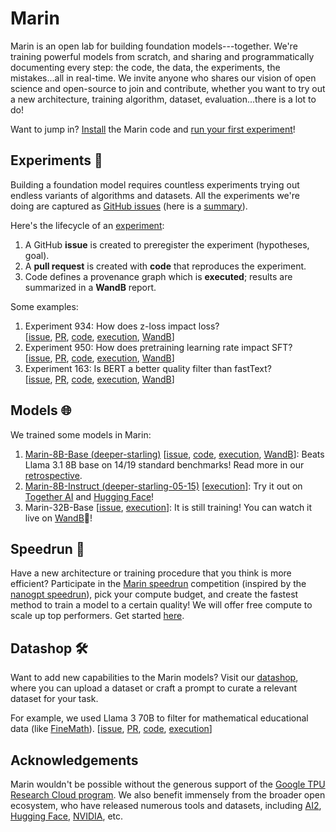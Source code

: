 # Marin

Marin is an open lab for building foundation models---together.
We're training powerful models from scratch, and sharing and programmatically documenting every step:
the code, the data, the experiments, the mistakes...all in real-time.
We invite anyone who shares our vision of open science and open-source to join and contribute,
whether you want to try out a new architecture, training algorithm, dataset,
evaluation...there is a lot to do!

Want to jump in?  [Install](https://marin.readthedocs.io/en/latest/tutorials/installation/) the Marin code and
[run your first experiment](https://marin.readthedocs.io/en/latest/tutorials/first-experiment/)!

## Experiments 🧪

Building a foundation model requires countless experiments trying out endless variants of algorithms and datasets.
All the experiments we're doing are captured as [GitHub issues](https://github.com/marin-community/marin/issues?q=is%3Aissue%20label%3Aexperiment) (here is a [summary](https://marin.readthedocs.io/en/latest/reports/)).

Here's the lifecycle of an [experiment](https://marin.readthedocs.io/en/latest/explanations/experiments/):
1. A GitHub **issue** is created to preregister the experiment (hypotheses, goal).
2. A **pull request** is created with **code** that reproduces the experiment.
3. Code defines a provenance graph which is **executed**; results are summarized in a **WandB** report.

Some examples:
1. Experiment 934: How does z-loss impact loss?<br>
   [[issue](https://github.com/marin-community/marin/issues/935),
    [PR](https://github.com/marin-community/marin/pull/941),
    [code](https://github.com/marin-community/marin/blob/main/experiments/exp934_zloss.py),
    [execution](https://marin.community/data-browser/experiment?path=gs%3A%2F%2Fmarin-us-central2%2Fexperiments%2Fexp934_zloss-68c8ed.json),
    [WandB](https://wandb.ai/marin-community/marin/reports/ZLoss-vs-Not-1-4B--VmlldzoxMjEzMzA1NA)]
2. Experiment 950: How does pretraining learning rate impact SFT?<br>
   [[issue](https://github.com/marin-community/marin/issues/950),
    [PR](https://github.com/marin-community/marin/pull/952),
    [code](https://github.com/marin-community/marin/blob/main/experiments/exp950_sft_amenability.py),
    [execution](https://marin.community/data-browser/experiment?path=gs%3A%2F%2Fmarin-us-central2%2Fexperiments%2Fexp950_sft_amenability-050465.json),
    [WandB](https://wandb.ai/marin-community/marin/reports/How-does-Learning-Rate-Schedule-Impact-SFT---VmlldzoxMjgyNDkyOQ)]
3. Experiment 163: Is BERT a better quality filter than fastText?<br>
   [[issue](https://github.com/marin-community/marin/issues/163),
    [PR](https://github.com/marin-community/marin/pull/1298),
    [code](https://github.com/marin-community/marin/blob/main/experiments/exp163_bert.py),
    [execution](https://marin.community/data-browser/experiment/?path=gs%3A//marin-us-central2/experiments/exp163_bert-d29862.json),
    [WandB](https://wandb.ai/marin-community/marin/reports/Experiment-163-Fasttext-vs-BERT--VmlldzoxMjgyOTk0OQ)]

## Models 🌐

We trained some models in Marin:
1. [Marin-8B-Base (deeper-starling)](https://huggingface.co/marin-community/marin-8b-base)
   [[issue](https://github.com/marin-community/marin/issues/600),
    [code](https://github.com/marin-community/marin/blob/main/experiments/tootsie/exp600_tootsie.py),
    [execution](https://marin.community/data-browser/experiment/?path=gs%3A//marin-us-central2/experiments/exp600_tootsie-1f6fa2.json),
    [WandB](https://wandb.ai/marin-community/marin/reports/Tootsie-8B---VmlldzoxMTY3MzU3OA)]:
    Beats Llama 3.1 8B base on 14/19 standard benchmarks!
    Read more in our [retrospective](TODO).
2. [Marin-8B-Instruct (deeper-starling-05-15)](https://huggingface.co/marin-community/marin-8b-instruct)
   [[execution](https://marin.community/data-browser/experiment/?path=gs%3A%2F%2Fmarin-us-central2%2Fexperiments%2FexpPH_starling_sft-d4db6c.json)]:
   Try it out on
   [Together AI](https://www.together.ai/models/marin-8b-instruct) and
   [Hugging Face](https://huggingface.co/spaces/WillHeld/marin-8b-instruct-ChatUI)!
3. Marin-32B-Base
   [[issue](https://github.com/marin-community/marin/issues/1295),
    [execution](http://marin.community/data-browser/experiment/?path=gs%3A//marin-us-central2/experiments/exp859_big_tootsies-e9092f.json)]:
    It is still training!  You can watch it live on [WandB](https://wandb.ai/marin-community/marin/runs/llama-32b-tootsie-2?nw=nwuserdlwh)🍿!

## Speedrun 🏃

Have a new architecture or training procedure that you think is more efficient?
Participate in the [Marin speedrun](https://marin.community/speedrun) competition
(inspired by the [nanogpt speedrun](https://github.com/KellerJordan/modded-nanogpt?tab=readme-ov-file#world-record-history)),
pick your compute budget,
and create the fastest method to train a model to a certain quality!
We will offer free compute to scale up top performers.
Get started [here](https://marin.readthedocs.io/en/latest/tutorials/submitting-speedrun/).

## Datashop 🛠️

Want to add new capabilities to the Marin models?
Visit our [datashop](https://marin.readthedocs.io/en/latest/tutorials/datashop/), where you can upload a dataset or craft a prompt to curate a relevant dataset for your task.

For example, we used Llama 3 70B to filter for mathematical educational data (like [FineMath](https://huggingface.co/datasets/HuggingFaceTB/finemath)).
   [[issue](https://github.com/marin-community/marin/issues/963),
    [PR](https://github.com/marin-community/marin/pull/1135),
    [code](https://github.com/marin-community/marin/blob/91b86a710664bed75c61e109c740852c4dcf60ad/experiments/exp963_cascade_finemath.py),
    [execution](https://marin.community/data-browser/experiment?path=gs%3A%2F%2Fmarin-us-east1%2Fexperiments%2Fexp963_cascade_finemath-fa55e6.json)]

## Acknowledgements

Marin wouldn't be possible without the generous support of the [Google TPU Research Cloud program](https://sites.research.google/trc/about/).
We also benefit immensely from the broader open ecosystem, who have released numerous tools and datasets, including
[AI2](https://allenai.org), [Hugging Face](https://huggingface.co/), [NVIDIA](https://www.nvidia.com/en-us/research/), etc.
